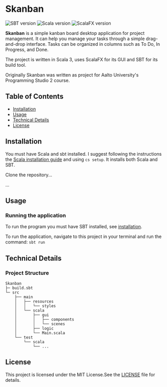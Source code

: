 # Skanban

![SBT version](https://img.shields.io/badge/SBT-v1.10.7-white.svg?labelColor=darkred)
![Scala version](https://img.shields.io/badge/Scala-3.3.4_LTS-194E5C.svg?labelColor=BA3030)
![ScalaFX version](https://img.shields.io/badge/ScalaFX-v.23.0.1--R34-darkred.svg?labelColor=gray)

**Skanban** is a simple kanban board desktop application for project
management. It can help you manage your tasks through a simple drag-and-drop
interface. Tasks can be organized in columns such as To Do, In Progress, and Done.

The project is written in Scala 3, uses ScalaFX for its GUI and
SBT for its build tool.

Originally Skanban was written as project for Aalto University's Programming
Studio 2 course.

## Table of Contents
- [Installation](#installation)
- [Usage](#usage)
- [Technical Details](#technical-details)
- [License](#license)

## Installation

You must have Scala and sbt installed. I suggest following the instructions
the [Scala installation guide](https://www.scala-lang.org/download/) and using `cs setup`.
It installs both Scala and SBT.

Clone the repository...

...

## Usage

### Running the application

To run the program you must have SBT installed, see [installation](#installation).

To run the application, navigate to this project in your terminal and run the command:
```sbt run```

## Technical Details

### Project Structure

```
Skanban
├─ build.sbt
└─ src
    ├── main
    │   ├── resources
    │   │   └── styles
    │   └── scala
    │       ├── gui
    │       │   ├── components
    │       │   └── scenes
    │       ├── logic
    │       └── Main.scala
    └── test
        └── scala
            └── ...
```

## License

This project is licensed under the MIT License.See the [LICENSE](LICENSE) file
for details.
